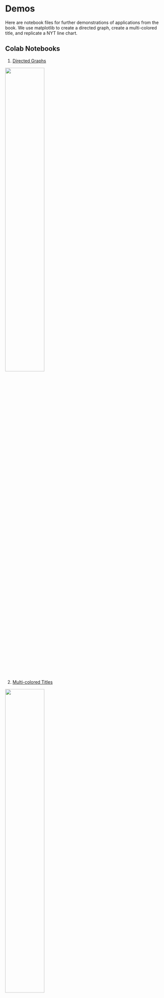 # Demos

Here are notebook files for further demonstrations of applications from the book. We use matplotlib to create a directed graph, create a multi-colored title, and replicate a NYT line chart. 

## Colab Notebooks

1. [Directed Graphs](https://colab.research.google.com/drive/1ylMl88dN-DLlC_pd00y7YRBMGVLzE5Rj?usp=sharing)

<img src="https://user-images.githubusercontent.com/13120988/143707580-e8e9a5c4-caed-4a9d-bc72-7458776e8882.png" width="50%" /> 

2. [Multi-colored Titles](https://colab.research.google.com/drive/1vMDHaP7jNi1wkQ9rrwMyHoKjAIVLbZlA?usp=sharing)

<img src="https://user-images.githubusercontent.com/13120988/143719275-78ce3352-271d-4a5d-8441-633e535510bd.png" width="50%" /> 

3. [New York Times Line Chart Replication](https://colab.research.google.com/drive/1HbGlXNpsE7R1y-4Whuy1E9FEMyxfPenz?usp=sharing)

<img src="https://user-images.githubusercontent.com/13120988/143727171-c6119128-7e04-4c71-b88e-ac65ed49d7c4.png" width="50%" /> 
